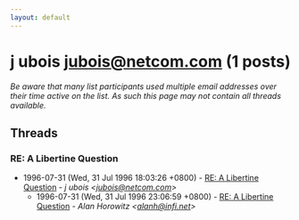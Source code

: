 ```yaml
---
layout: default
---
```


# j ubois <jubois@netcom.com> (1 posts)

_Be aware that many list participants used multiple email addresses over their time active on the list. As such this page may not contain all threads available._

## Threads

### RE: A Libertine Question
+ 1996-07-31 (Wed, 31 Jul 1996 18:03:26 +0800) - [RE: A Libertine Question](/archive/1996/07/fd1ffaa4607a2f63d0d337d5fd231434263510e00814db0d4ed1e8ff8eec24b2) - _j ubois \<jubois@netcom.com\>_
  + 1996-07-31 (Wed, 31 Jul 1996 23:06:59 +0800) - [RE: A Libertine Question](/archive/1996/07/9e36153f979997a72acb882f2b42b175cfc44eb20cc1001918ca750fa3118c00) - _Alan Horowitz \<alanh@infi.net\>_

